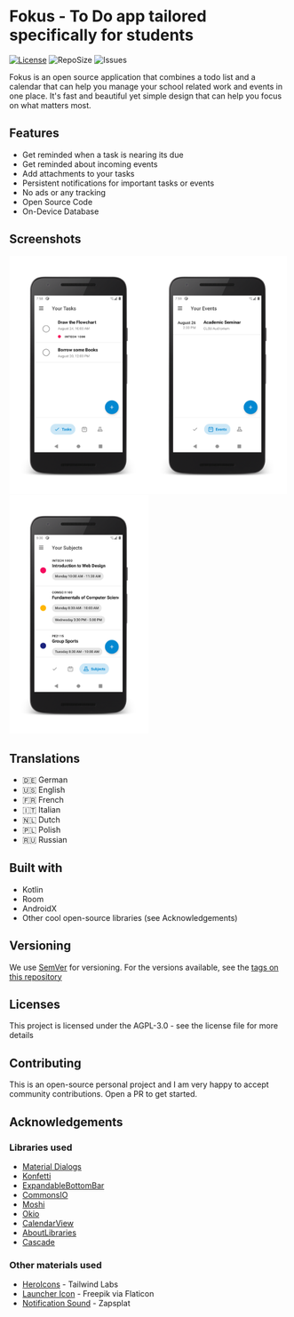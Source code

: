# Fokus - To Do app tailored specifically for students
[![License](https://img.shields.io/github/license/reichsadmiral/fokus-android)](https://www.gnu.org/licenses/agpl-3.0.en.html)
![RepoSize](https://img.shields.io/github/repo-size/reichsadmiral/fokus-android)
![Issues](https://img.shields.io/github/issues/reichsadmiral/fokus-android)

Fokus is an open source application that combines a todo list and a calendar that can help you manage your school related work and events in one place. It's fast and beautiful yet simple design that can help you focus on what matters most.

## Features

* Get reminded when a task is nearing its due
* Get reminded about incoming events
* Add attachments to your tasks
* Persistent notifications for important tasks or events
* No ads or any tracking
* Open Source Code
* On-Device Database

## Screenshots

<img src="art/1-tasks.png" width="250"><img src="art/2-events.png" width="250"><img src="art/3-tags.png" width="250">

## Translations

* 🇩🇪 German
* 🇺🇸 English
* 🇫🇷 French
* 🇮🇹 Italian
* 🇳🇱 Dutch
* 🇵🇱 Polish
* 🇷🇺 Russian

## Built with

* Kotlin
* Room
* AndroidX
* Other cool open-source libraries (see Acknowledgements)

## Versioning

We use [SemVer](http://www.semver.org) for versioning. For the versions available, see the [tags on this repository](https://github.com/isaiahcollins02/fokus/tags)

## Licenses

This project is licensed under the AGPL-3.0 - see the license file for more details

## Contributing

This is an open-source personal project and I am very happy to accept community contributions. Open a PR to get started.

## Acknowledgements

### Libraries used

* [Material Dialogs](https://github.com/afollestad/material-dialogs)
* [Konfetti](https://github.com/DanielMartinus/Konfetti)
* [ExpandableBottomBar](https://github.com/st235/ExpandableBottomBar)
* [CommonsIO](https://commons.apache.org/proper/commons-io/)
* [Moshi](https://github.com/square/moshi)
* [Okio](https://github.com/square/okio)
* [CalendarView](https://github.com/kizitonwose/CalendarView)
* [AboutLibraries](https://github.com/mikepenz/AboutLibraries)
* [Cascade](https://github.com/saket/cascade)

### Other materials used

* [HeroIcons](https://www.heroicons.dev) - Tailwind Labs
* [Launcher Icon](https://www.flaticon.com/authors/freepik) - Freepik via Flaticon
* [Notification Sound](https://www.zapsplat.com/music/ui-alert-prompt-warm-wooden-mallet-style-notification-tone-generic-11/) - Zapsplat
